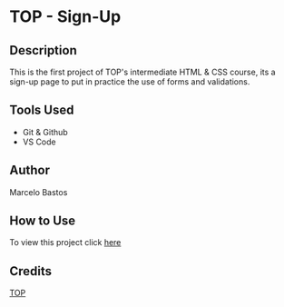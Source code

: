 # TOP - Sign-Up

## Description

This is the first project of TOP's intermediate HTML & CSS course, its a sign-up page to put in practice the use of forms and validations.

## Tools Used

* Git & Github
* VS Code

## Author

Marcelo Bastos

## How to Use

To view this project click [here](https://github.com)

## Credits

[TOP](https://theodinproject.com)
